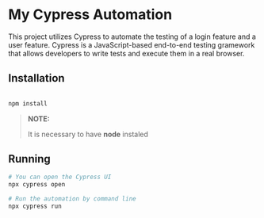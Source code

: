 # My Cypress Automation

This project utilizes Cypress to automate the testing of a login feature and a user feature.
Cypress is a JavaScript-based end-to-end testing gramework that allows developers to write tests and execute them in a real browser.


## Installation
```bash

npm install
```
> **NOTE:**
>
> It is necessary to have **node** instaled


## Running
```bash
# You can open the Cypress UI
npx cypress open

# Run the automation by command line
npx cypress run
```
